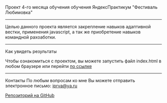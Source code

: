 Проект 4-го месяца обучения обучения ЯндексПрактикум "Фестиваль Любимовка"
____

Целью данного проекта является закрепление навыков адаптивной вестки, применения javascript, а так же приобретение навыков командной рахоаботки.
____

Как увидеть результаты

Чтобы ознакомиться с проектом, вы можете запустить файл index.html в любом браузере или перейти [по ссылке](https://viktor-ryabov.github.io/lubimovka-fest/)

____

Контакты
По любым вопросам ко мне Вы можете отправить электронное письмо: iprva@ya.ru

[Репозиторий на GitHub](https://github.com/Viktor-Ryabov/lubimovka-fest/)
